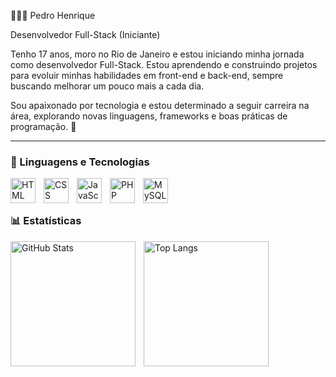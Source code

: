 👨🏻‍💻 Pedro Henrique

Desenvolvedor Full-Stack (Iniciante)

Tenho 17 anos, moro no Rio de Janeiro e estou iniciando minha jornada como desenvolvedor Full-Stack. Estou aprendendo e construindo projetos para evoluir minhas habilidades em front-end e back-end, sempre buscando melhorar um pouco mais a cada dia.

Sou apaixonado por tecnologia e estou determinado a seguir carreira na área, explorando novas linguagens, frameworks e boas práticas de programação. 🚀



---


### 🤖 Linguagens e Tecnologias

<img 
    align="left" 
    alt="HTML"
    title="HTML" 
    width="40px" 
    style="padding-right: 10px;" 
    src="https://cdn.jsdelivr.net/gh/devicons/devicon/icons/html5/html5-original.svg" 
/>
<img 
    align="left" 
    alt="CSS" 
    title="CSS"
    width="40px" 
    style="padding-right: 10px;" 
    src="https://cdn.jsdelivr.net/gh/devicons/devicon/icons/css3/css3-original.svg" 
/>
<img 
    align="left" 
    alt="JavaScript" 
    title="JavaScript"
    width="40px" 
    style="padding-right: 10px;" 
    src="https://cdn.jsdelivr.net/gh/devicons/devicon/icons/javascript/javascript-original.svg" 
/>
<img 
    align="left" 
    alt="PHP" 
    title="PHP"
    width="40px" 
    style="padding-right: 10px;" 
    src="https://cdn.jsdelivr.net/gh/devicons/devicon/icons/php/php-original.svg" 
/>
<img 
    align="left" 
    alt="MySQL" 
    title="MySQL"
    width="40px" 
    style="padding-right: 10px;" 
    src="https://cdn.jsdelivr.net/gh/devicons/devicon/icons/mysql/mysql-original.svg" 
/>

<br/>
<br/>



### 📊 Estatísticas

<p>
  <img 
    align="left" 
    alt="GitHub Stats" 
    height="200" 
    style="padding-right: 10px;" 
    src="https://github-readme-stats.vercel.app/api?username=PedroHenriqueVgDev&show_icons=true&theme=tokyonight&include_all_commits=true&locale=pt-br" 
  />

  <img 
    align="left" 
    alt="Top Langs" 
    height="200" 
    src="https://github-readme-stats.vercel.app/api/top-langs/?username=PedroHenriqueVgDev&theme=tokyonight&layout=compact&custom_title=Tecnologias&langs_count=9" 
  />
</p>
